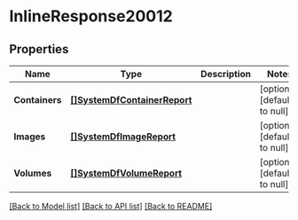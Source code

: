 # InlineResponse20012

## Properties
Name | Type | Description | Notes
------------ | ------------- | ------------- | -------------
**Containers** | [**[]SystemDfContainerReport**](SystemDfContainerReport.md) |  | [optional] [default to null]
**Images** | [**[]SystemDfImageReport**](SystemDfImageReport.md) |  | [optional] [default to null]
**Volumes** | [**[]SystemDfVolumeReport**](SystemDfVolumeReport.md) |  | [optional] [default to null]

[[Back to Model list]](../README.md#documentation-for-models) [[Back to API list]](../README.md#documentation-for-api-endpoints) [[Back to README]](../README.md)

